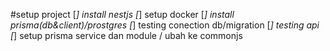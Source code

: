 #setup project
[*] install nestjs
[*] setup docker
[*] install prisma(db&client)/prostgres
[*] testing conection db/migration
[*] testing api 
[*] setup prisma service dan module / ubah ke commonjs
